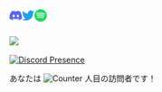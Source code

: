 <a href="https://discordapp.com/users/242183143564640258">
  <img align="left" alt="yukineko's Discord" width="22px" src="https://raw.githubusercontent.com/hideki0403/hideki0403/master/assets/discord.svg" />
</a>
<a href="https://twitter.com/hideki_0403">
  <img align="left" alt="yukineko's Twitter" width="22px" src="https://raw.githubusercontent.com/hideki0403/hideki0403/master/assets/twitter.svg" />
</a>
<a href="https://open.spotify.com/user/hideki030403">
  <img align="left" alt="yukineko's Spotify" width="22px" src="https://raw.githubusercontent.com/hideki0403/hideki0403/master/assets/spotify.svg" />
</a>
<br />
<br />

![](https://github-profile-summary-cards.vercel.app/api/cards/profile-details?username=hideki0403&theme=nord_dark)  

[![Discord Presence](https://lanyard.cnrad.dev/api/242183143564640258?bg=2e3440)](https://discord.com/users/242183143564640258)
  
あなたは ![Counter](https://yukineko-counter.glitch.me/count.svg) 人目の訪問者です！
